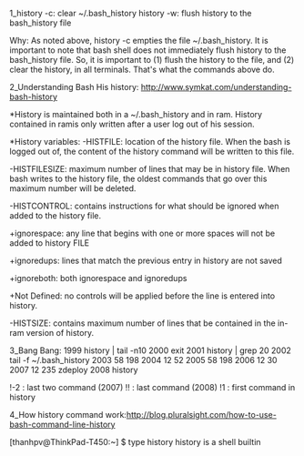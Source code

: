 1_history -c: clear ~/.bash_history
history -w: flush history to the bash_history file

Why: As noted above, history -c empties the file ~/.bash_history. It is important to note that bash shell does not immediately flush history to the bash_history file. So, it is important to (1) flush the history to the file, and (2) clear the history, in all terminals. That's what the commands above do. 
 

2_Understanding Bash His history:
http://www.symkat.com/understanding-bash-history

*History is maintained both in a ~/.bash_history and in ram. History contained in ramis only written after a user log out of his session.

*History variables:
-HISTFILE: location of the history file. When the bash is logged out of, the content of the history command will be written to this file.

-HISTFILESIZE: maximum number of lines that may be in history file. 
When bash writes to the history file, the oldest commands that go over this maximum number will be deleted.

-HISTCONTROL: contains instructions for what should be ignored when added to the history file.

+ignorespace: any line that begins with one or more spaces will not be added to history FILE

+ignoredups: lines that match the previous entry in history are not saved

+ignoreboth: both ignorespace and ignoredups

+Not Defined: no controls will be applied before the line is entered into history.

-HISTSIZE: contains maximum number of lines that be contained in the in-ram version of history.



3_Bang Bang:
 1999  history | tail -n10
 2000  exit
 2001  history | grep 20
 2002  tail -f ~/.bash_history 
 2003  58 198
 2004  12 52
 2005  58 198
 2006  12 30
 2007  12 235 zdeploy
 2008  history

!-2 : last two command  (2007)
!! : last command (2008)
!1 : first command in history


4_How history command work:http://blog.pluralsight.com/how-to-use-bash-command-line-history

[thanhpv@ThinkPad-T450:~] $ type history
history is a shell builtin


